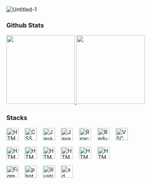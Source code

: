 ![Untitled-1](https://user-images.githubusercontent.com/8890754/104114713-d9b2ef80-534a-11eb-9c78-58bd90a2f716.gif)


### Github Stats
<!--
[![hdaleee's GitHub stats](https://github-readme-stats.vercel.app/api?username=hdaleee&hide=stars,issues&show_icons=true&count_private=true&theme=tokyonight)](https://github.com/hdaleee/github-readme-stats)

[![hdaleee's GitHub stats](https://github-readme-stats.vercel.app/api/top-langs/?username=hdaleee&theme=tokyonight&exclude_repo=Jagi,assignment&layout=compact)](https://github.com/hdaleee/github-readme-stats)
-->

 <a href="#" class='box' >
  <img src="https://github-readme-stats.vercel.app/api?username=hdaleee&theme=tokyonight&show_icons=true" height="180px">
 </a>
 <a href="#" class='box' >
  <img src="https://github-readme-stats.vercel.app/api/top-langs/?username=hdaleee&theme=tokyonight&exclude_repo=Jagi,assignment&layout=compact" height="180px">
 </a>

<p></p>

### Stacks
<p align="left">
<img src="https://cdn.simpleicons.org/html5" width="32px" height="32px" alt="HTML">
&nbsp;&nbsp;
<img src="https://cdn.simpleicons.org/css3" width="32px" height="32px" alt="CSS">
&nbsp;&nbsp;
<img src="https://cdn.simpleicons.org/javascript" width="32px" height="32px" alt="JavaScript">
&nbsp;&nbsp;
<img src="https://cdn.simpleicons.org/typescript" width="32px" height="32px" alt="JavaScript">
&nbsp;&nbsp;
<img src="https://cdn.simpleicons.org/react" width="32px" height="32px" alt="React">
&nbsp;&nbsp;
<img src="https://cdn.simpleicons.org/redux" width="32px" height="32px" alt="Redux">
&nbsp;&nbsp;
<img src="https://cdn.simpleicons.org/visualstudiocode" width="32px" height="32px" alt="VSC">
&nbsp;&nbsp;
</p>

<p align="left">
<img src="https://cdn.simpleicons.org/socket.io" width="32px" height="32px" alt="HTML">
&nbsp;&nbsp;
<img src="https://cdn.simpleicons.org/ffmpeg" width="32px" height="32px" alt="HTML">
&nbsp;&nbsp;
<img src="https://cdn.simpleicons.org/node.js" width="32px" height="32px" alt="HTML">
&nbsp;&nbsp;
<img src="https://cdn.simpleicons.org/insomnia" width="32px" height="32px" alt="HTML">
&nbsp;&nbsp;
<img src="https://cdn.simpleicons.org/storybook" width="32px" height="32px" alt="HTML">
&nbsp;&nbsp;
<img src="https://cdn.simpleicons.org/zsh" width="32px" height="32px" alt="HTML">
&nbsp;&nbsp;
</p>

<p align="left">
<img src="https://cdn.simpleicons.org/figma" width="32px" height="32px" alt="Figma">
&nbsp;&nbsp;
<img src="https://cdn.simpleicons.org/adobephotoshop" width="32px" height="32px" alt="photoshop">
&nbsp;&nbsp;
<img src="https://cdn.simpleicons.org/adobeillustrator" width="32px" height="32px" alt="illustrator">
&nbsp;&nbsp;
<img src="https://cdn.simpleicons.org/adobexd" width="32px" height="32px" alt="xd">
</p>
 
